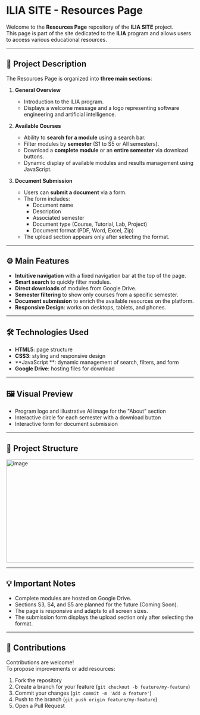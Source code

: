 # ILIA SITE - Resources Page

Welcome to the **Resources Page** repository of the **ILIA SITE** project.  
This page is part of the site dedicated to the **ILIA** program and allows users to access various educational resources.

---

## 📄 Project Description

The Resources Page is organized into **three main sections**:

1. **General Overview**
   - Introduction to the ILIA program.
   - Displays a welcome message and a logo representing software engineering and artificial intelligence.

2. **Available Courses**
   - Ability to **search for a module** using a search bar.
   - Filter modules by **semester** (S1 to S5 or All semesters).
   - Download a **complete module** or an **entire semester** via download buttons.
   - Dynamic display of available modules and results management using JavaScript.

3. **Document Submission**
   - Users can **submit a document** via a form.
   - The form includes:
     - Document name
     - Description
     - Associated semester
     - Document type (Course, Tutorial, Lab, Project)
     - Document format (PDF, Word, Excel, Zip)
   - The upload section appears only after selecting the format.

---

## ⚙️ Main Features

- **Intuitive navigation** with a fixed navigation bar at the top of the page.
- **Smart search** to quickly filter modules.
- **Direct downloads** of modules from Google Drive.
- **Semester filtering** to show only courses from a specific semester.
- **Document submission** to enrich the available resources on the platform.
- **Responsive Design**: works on desktops, tablets, and phones.

---

## 🛠 Technologies Used

- **HTML5**: page structure
- **CSS3**: styling and responsive design
- **JavaScript **: dynamic management of search, filters, and form
- **Google Drive**: hosting files for download

---

## 🖼 Visual Preview

- Program logo and illustrative AI image for the "About" section
- Interactive circle for each semester with a download button
- Interactive form for document submission

---

## 📁 Project Structure

<img width="570" height="276" alt="image" src="https://github.com/user-attachments/assets/ad48b957-a4a0-4100-9b69-0bad6c470585" />

---

## 💡 Important Notes

- Complete modules are hosted on Google Drive.
- Sections S3, S4, and S5 are planned for the future (Coming Soon).
- The page is responsive and adapts to all screen sizes.
- The submission form displays the upload section only after selecting the format.

---

## 🤝 Contributions

Contributions are welcome!  
To propose improvements or add resources:  
1. Fork the repository  
2. Create a branch for your feature (`git checkout -b feature/my-feature`)  
3. Commit your changes (`git commit -m 'Add a feature'`)  
4. Push to the branch (`git push origin feature/my-feature`)  
5. Open a Pull Request

